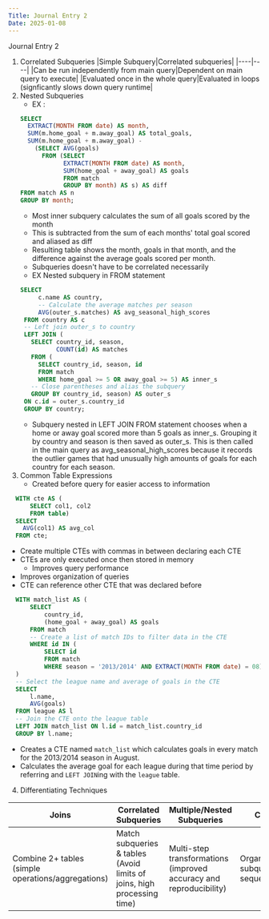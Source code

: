 ```yaml
---
Title: Journal Entry 2
Date: 2025-01-08
---
```


Journal Entry 2 

1. Correlated Subqueries
   |Simple Subquery|Correlated subqueries|
   |----|----|
   |Can be run independently from main query|Dependent on main query to execute|
   |Evaluated once in the whole query|Evaluated in loops (signficantly slows down query runtime|
2. Nested Subqueries
   - EX :
   ```sql
   SELECT
     EXTRACT(MONTH FROM date) AS month,
     SUM(m.home_goal + m.away_goal) AS total_goals,
     SUM(m.home_goal + m.away_goal) -
       (SELECT AVG(goals)
         FROM (SELECT
               EXTRACT(MONTH FROM date) AS month,
               SUM(home_goal + away_goal) AS goals
               FROM match
               GROUP BY month) AS s) AS diff
   FROM match AS n
   GROUP BY month;
   ```
     - Most inner subquery calculates the sum of all goals scored by the month
     - This is subtracted from the sum of each months' total goal scored and aliased as diff
     - Resulting table shows the month, goals in that month, and the difference against the average goals scored per month.
     - Subqueries doesn't have to be correlated necessarily
   - EX Nested subquery in FROM statement
   ```sql
   SELECT
    	c.name AS country,
        -- Calculate the average matches per season
    	AVG(outer_s.matches) AS avg_seasonal_high_scores
    FROM country AS c
    -- Left join outer_s to country
    LEFT JOIN (
      SELECT country_id, season,
             COUNT(id) AS matches
      FROM (
        SELECT country_id, season, id
    	FROM match
    	WHERE home_goal >= 5 OR away_goal >= 5) AS inner_s
      -- Close parentheses and alias the subquery
      GROUP BY country_id, season) AS outer_s
    ON c.id = outer_s.country_id
    GROUP BY country;
    ```
    - Subquery nested in LEFT JOIN FROM statement chooses when a home or away goal scored more than 5 goals as
      inner_s. Grouping it by country and season is then saved as outer_s. This is then called in the main query
       as avg_seasonal_high_scores because it records the outlier games that had unusually high amounts of goals
       for each country for each season. 
  3. Common Table Expressions
      - Created before query for easier access to information
     
   ```sql
     WITH cte AS (
         SELECT col1, col2
         FROM table)
     SELECT
       AVG(col1) AS avg_col
     FROM cte;
   ```
     
   - Create multiple CTEs with commas in between declaring each CTE
   - CTEs are only executed once then stored in memory
     - Improves query performance
   - Improves organization of queries
   - CTE can reference other CTE that was declared before
     
   ```sql
     WITH match_list AS (
         SELECT 
             country_id,
             (home_goal + away_goal) AS goals
         FROM match
         -- Create a list of match IDs to filter data in the CTE
         WHERE id IN (
             SELECT id
             FROM match
             WHERE season = '2013/2014' AND EXTRACT(MONTH FROM date) = 08)
     )
     -- Select the league name and average of goals in the CTE
     SELECT 
         l.name,
         AVG(goals)
     FROM league AS l
     -- Join the CTE onto the league table
     LEFT JOIN match_list ON l.id = match_list.country_id
     GROUP BY l.name;
   ```
     
   - Creates a CTE named `match_list` which calculates goals in every match for the 2013/2014 season in August.
   - Calculates the average goal for each league during that time period by referring and `LEFT JOIN`ing with the `league` table.
     
  4. Differentiating Techniques


| **Joins**                                | **Correlated Subqueries**                          | **Multiple/Nested Subqueries**                  | **CTE**                          |
|------------------------------------------|---------------------------------------------------|------------------------------------------------|----------------------------------|
| Combine 2+ tables (simple operations/aggregations) | Match subqueries & tables (Avoid limits of joins, high processing time) | Multi-step transformations (improved accuracy and reproducibility) | Organize subqueries sequentially |





     
